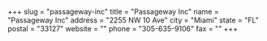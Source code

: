 +++
slug = "passageway-inc"
title = "Passageway Inc"
name = "Passageway Inc"
address = "2255 NW 10 Ave"
city = "Miami"
state = "FL"
postal = "33127"
website = ""
phone = "305-635-9106"
fax = ""
+++
